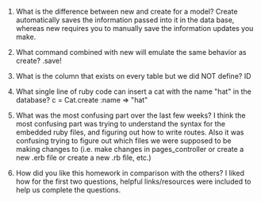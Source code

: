 1. What is the difference between new and create for a model?
Create automatically saves the information passed into it in the data base, whereas new requires you to manually save the information updates you make.

2. What command combined with new will emulate the same behavior as create?
.save!

3. What is the column that exists on every table but we did NOT define?
ID

4. What single line of ruby code can insert a cat with the name "hat" in the database?
c = Cat.create :name => "hat"

5. What was the most confusing part over the last few weeks?
I think the most confusing part was trying to understand the syntax for the embedded ruby files, and figuring out how to write routes. Also it was confusing trying to figure out which files we were supposed to be making changes to (i.e. make changes in pages_controller or create a new .erb file or create a new .rb file, etc.)

6. How did you like this homework in comparison with the others?
I liked how for the first two questions, helpful links/resources were included to help us complete the questions. 
